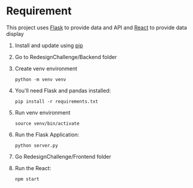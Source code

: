# Requirement

This project uses [Flask](https://flask.palletsprojects.com/en/3.0.x/) to provide data and API and [React](https://react.dev/) to provide data display

1. Install and update using [pip](https://pip.pypa.io/en/stable/getting-started/)

2. Go to RedesignChallenge/Backend folder
3. Create venv environment
   ```
   python -m venv venv
   ```
4. You'll need Flask and pandas installed:
   ```
   pip install -r requirements.txt
   ```
5. Run venv environment
   ```
   source venv/bin/activate
   ```
6. Run the Flask Application:
   ```
   python server.py
   ```
7. Go RedesignChallenge/Frontend folder
8. Run the React:
   ```
   npm start
   ```